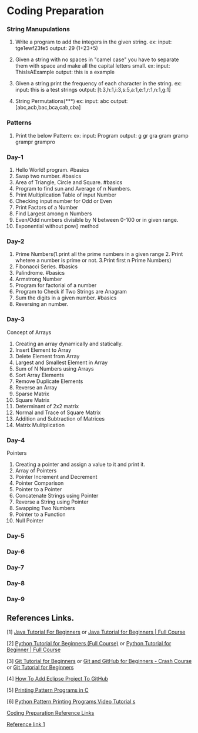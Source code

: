 # Coding Preparation

### String Manupulations

1. Write a program to add the integers in the given string. 
    ex:
    input: tge1ewf23fe5
    output: 29 (1+23+5)

2. Given a string with no spaces in "camel case" you have to separate them with space and make all the capital letters small.
    ex:
    input: ThisIsAExample
    output: this is a example

3. Given a string print the frequency of each character in the string.
    ex:
    input: this is a test strings
    output: [t:3,h:1,i:3,s:5,a:1,e:1,r:1,n:1,g:1]

4. String Permutations(***)
    ex:
    input: abc
    output: [abc,acb,bac,bca,cab,cba]

### Patterns

1. Print the below Pattern:
    ex:
    input: Program
    output:       g
                 gr
                gra
               gram
              gramp
             grampr
            grampro

### Day-1

1. Hello World! program.    #basics
2. Swap two number.     #basics
3. Area of Triangle, Circle and Square.     #basics
4. Program to find sun and Average of n Numbers.
5. Print Multiplication Table of input Number
6. Checking input number for Odd or Even
7. Print Factors of a Number
8. Find Largest among n Numbers
9. Even/Odd numbers divisible by N between 0-100 or in given range.
10. Exponential without pow() method

### Day-2

1. Prime Numbers(1.print all the prime numbers in a given range 2. Print whetere a number is prime or not. 3.Print first n Prime Numbers)
2. Fibonacci Series.    #basics
3. Palindrome.      #basics
4. Armstrong Number
5. Program for factorial of a number
6. Program to Check if Two Strings are Anagram
7. Sum the digits in a given number.    #basics
8. Reversing an number.

### Day-3

Concept of Arrays

1. Creating an array dynamically and statically.
2. Insert Element to Array
3. Delete Element from Array
4. Largest and Smallest Element in Array
5. Sum of N Numbers using Arrays
6. Sort Array Elements
7. Remove Duplicate Elements
8. Reverse an Array
9. Sparse Matrix
10. Square Matrix
11. Determinant of 2x2 matrix
12. Normal and Trace of Square Matrix
13. Addition and Subtraction of Matrices
14. Matrix Mulitplication

### Day-4

Pointers

1. Creating a pointer and assign a value to it and print it.
2. Array of Pointers
3. Pointer Increment and Decrement
4. Pointer Comparison
5. Pointer to a Pointer
6. Concatenate Strings using Pointer
7. Reverse a String using Pointer
8. Swapping Two Numbers
9. Pointer to a Function
10. Null Pointer

### Day-5

### Day-6

### Day-7

### Day-8

### Day-9

## References Links.

[1] [Java Tutorial For Beginners](https://www.youtube.com/watch?v=WOUpjal8ee4&list=PLsyeobzWxl7oZ-fxDYkOToURHhMuWD1BK) or [Java Tutorial for Beginners | Full Course](https://youtu.be/8cm1x4bC610)

[2] [Python Tutorial for Beginners (Full Course)](https://www.youtube.com/watch?v=QXeEoD0pB3E&list=PLsyeobzWxl7poL9JTVyndKe62ieoN-MZ3) or [Python Tutorial for Beginner | Full Course](https://youtu.be/YfO28Ihehbk)

[3] [Git Tutorial for Beginners](https://youtu.be/WbwIoQYP6no) or [Git and GitHub for Beginners - Crash Course](https://youtu.be/RGOj5yH7evk) or [Git Tutorial for Beginners](https://www.youtube.com/watch?v=OdbBmvfThJY&list=PLsyeobzWxl7q2eaUkorLZExfd7qko9sZC)

[4] [How To Add Eclipse Project To GitHub](https://youtu.be/LPT7v69guVY)

[5] [Printing Pattern Programs in C](https://youtube.com/playlist?list=PLdo5W4Nhv31Yu1igxTE2x0aeShbKtVcCy)

[6] [Python Pattern Printing Programs Video Tutorial s](https://youtube.com/playlist?list=PLzgPDYo_3xuliFyI5dZKgYB99SMUscGyp)

[Coding Preparation Reference Links](https://docs.google.com/document/d/1y_JuN6Knzp0GkKCol1rIoSOD0KeXtPrQNmigVrl3IkQ/edit?usp=sharing)

[Reference link 1](https://www.studytonight.com/c/programs/)
